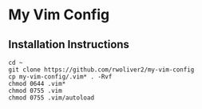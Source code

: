 # My Vim Config

## Installation Instructions

```
cd ~
git clone https://github.com/rwoliver2/my-vim-config
cp my-vim-config/.vim* . -Rvf
chmod 0644 .vim*
chmod 0755 .vim
chmod 0755 .vim/autoload
```
